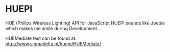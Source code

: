 HUEPI
=====

HUE (Philips Wireless Lighting) API for JavaScript
HUEPI sounds like Joepie which makes me smile during Development...

HUEMediate test can be found at:
http://www.sigmadelta.nl/huepi/HUEMediate/
